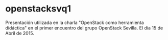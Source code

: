 # openstacksvq1

Presentación utilizada en la charla "OpenStack como herramienta didáctica" en el primer encuentro del grupo OpenStack Sevilla. El día 15 de Abril de 2015.
